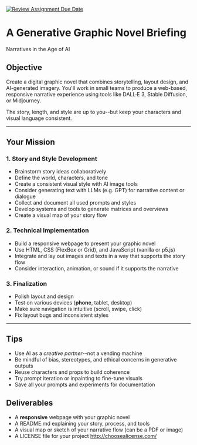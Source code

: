 [![Review Assignment Due Date](https://classroom.github.com/assets/deadline-readme-button-22041afd0340ce965d47ae6ef1cefeee28c7c493a6346c4f15d667ab976d596c.svg)](https://classroom.github.com/a/XqgwSs8q)
# A Generative Graphic Novel Briefing

Narratives in the Age of AI

## Objective

  

Create a digital graphic novel that combines storytelling, layout design, and AI-generated imagery. You'll work in small teams to produce a web-based, responsive narrative experience using tools like DALL·E 3, Stable Diffusion, or Midjourney.

The story, length, and style are up to you--but keep your characters and visual language consistent.

* * *

## Your Mission

  

### 1. Story and Style Development

- Brainstorm story ideas collaboratively
- Define the world, characters, and tone
- Create a consistent visual style with AI image tools
- Consider generating text with LLMs (e.g. GPT) for narrative content or dialogue
- Collect and document all used prompts and styles
- Develop systems and tools to generate matrices and overviews
- Create a visual map of your story flow

  

### 2. Technical Implementation

- Build a responsive webpage to present your graphic novel
- Use HTML, CSS (FlexBox or Grid), and JavaScript (vanilla or p5.js)
- Integrate and lay out images and texts in a way that supports the story flow
- Consider interaction, animation, or sound if it supports the narrative

  

### 3. Finalization

- Polish layout and design
- Test on various devices (**phone**, tablet, desktop)
- Make sure navigation is intuitive (scroll, swipe, click)
- Fix layout bugs and inconsistent styles
* * *

## Tips

- Use AI as a _creative partner_--not a vending machine
- Be mindful of bias, stereotypes, and ethical concerns in generative outputs
- Reuse characters and props to build coherence
- Try prompt iteration or inpainting to fine-tune visuals
- Save all your prompts and experiments for documentation



## Deliverables

- A **responsive** webpage with your graphic novel
- A README.md explaining your story, process, and tools
- A visual map or sketch of your narrative flow (can be a PDF or image)
- A LICENSE file for your project http://choosealicense.com/
